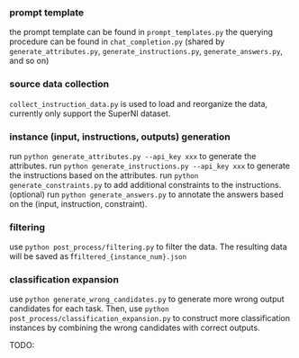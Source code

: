 ### prompt template
the prompt template can be found in `prompt_templates.py`
the querying procedure can be found in `chat_completion.py` (shared by `generate_attributes.py`, `generate_instructions.py`, `generate_answers.py`, and so on)

### source data collection
`collect_instruction_data.py` is used to load and reorganize the data, currently only support the SuperNI dataset.

### instance (input, instructions, outputs) generation
run `python generate_attributes.py --api_key xxx` to generate the attributes.
run `python generate_instructions.py --api_key xxx` to generate the instructions based on the attributes.
run `python generate_constraints.py` to add additional constraints to the instructions. (optional)
run `python generate_answers.py` to annotate the answers based on the (input, instruction, constraint).

### filtering 
use `python post_process/filtering.py` to filter the data. The resulting data will be saved as f`filtered_{instance_num}.json`

### classification expansion
use `python generate_wrong_candidates.py` to generate more wrong output candidates for each task. Then, use `python post_process/classification_expansion.py` to construct more classification instances by combining the wrong candidates with correct outputs. 

TODO:

```bash

```
